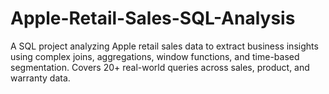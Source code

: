 # Apple-Retail-Sales-SQL-Analysis
A SQL project analyzing Apple retail sales data to extract business insights using complex joins, aggregations, window functions, and time-based segmentation. Covers 20+ real-world queries across sales, product, and warranty data.
